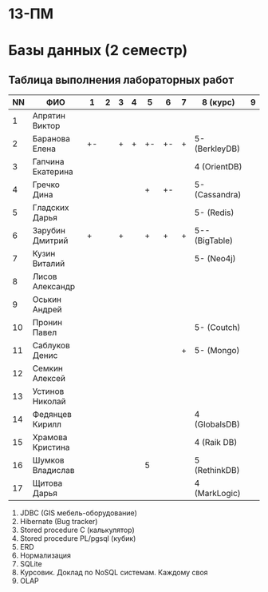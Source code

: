 # 13-ПМ
# Базы данных (2 семестр)

## Таблица выполнения лабораторных работ

| NN  | ФИО               | 1   | 2   | 3   | 4   | 5   | 6   | 7   | 8 (курс)       | 9   |
| --- | ----------------- | --- | --- | --- | --- | --- | --- | --- | -------------- | --- |
| 1   | Апрятин Виктор    |     |     |     |     |     |     |     |                |     |
| 2   | Баранова Елена    | +-  |     | +   | +   | +-  | +-  | +   | 5- (BerkleyDB) |     |
| 3   | Гапчина Екатерина |     |     |     |     |     |     |     | 4 (OrientDB)   |     |
| 4   | Гречко Дина       |     |     |     |     | +   | +-  |     | 5- (Cassandra) |     |
| 5   | Гладских Дарья    |     |     |     |     |     |     |     | 5- (Redis)     |     |
| 6   | Зарубин Дмитрий   | +   |     | +   |     | +   | +   | +   | 5-- (BigTable) |     |
| 7   | Кузин Виталий     |     |     |     |     |     |     |     | 5- (Neo4j)     |     |
| 8   | Лисов Александр   |     |     |     |     |     |     |     |                |     |
| 9   | Оськин Андрей     |     |     |     |     |     |     |     |                |     |
| 10  | Пронин Павел      |     |     |     |     |     |     |     | 5- (Coutch)    |     |
| 11  | Саблуков Денис    |     |     |     |     |     |     | +   | 5- (Mongo)     |     |
| 12  | Семкин Алексей    |     |     |     |     |     |     |     |                |     |
| 13  | Устинов Николай   |     |     |     |     |     |     |     |                |     |
| 14  | Федянцев Кирилл   |     |     |     |     |     |     |     | 4 (GlobalsDB)  |     |
| 15  | Храмова Кристина  |     |     |     |     |     |     |     | 4 (Raik DB)    |     |
| 16  | Шумков Владислав  |     |     |     |     | 5   |     |     | 5 (RethinkDB)  |     |
| 17  | Щитова Дарья      |     |     |     |     |     |     |     | 4 (MarkLogic)  |     |

1. JDBC (GIS мебель-оборудование)
2. Hibernate (Bug tracker)
3. Stored procedure C (калькулятор)
4. Stored procedure PL/pgsql (кубик)
5. ERD
6. Нормализация
7. SQLite
8. Курсовик. Доклад по NoSQL системам. Каждому своя
9. OLAP
